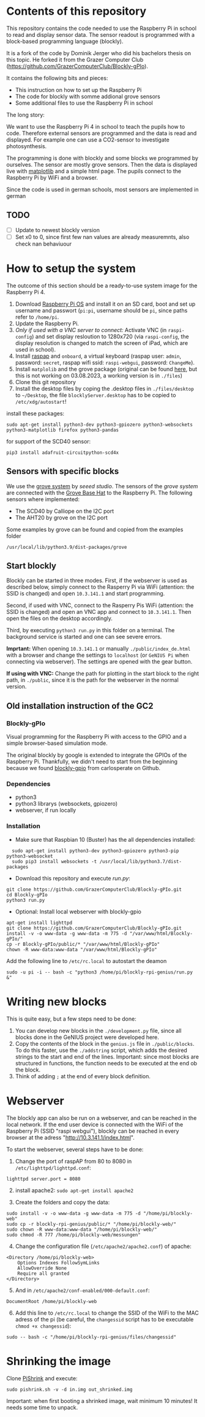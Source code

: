 # Contents of this repository

This repository contains the code needed to use the Raspberry Pi in school to read and display sensor data. The sensor readout is programmed with a block-based programming language (blockly).

It is a fork of the code by Dominik Jerger who did his bachelors thesis on this topic. He forked it from the Grazer Computer Club (https://github.com/GrazerComputerClub/Blockly-gPIo).

It contains the following bits and pieces:
* This instruction on how to set up the Raspberry Pi
* The code for blockly with somme addional grove sensors
* Some additional files to use the Raspberry Pi in school

The long story:

We want to use the Raspberry Pi 4 in school to teach the pupils how to code. Therefore external sensors are programmed and the data is read and displayed. For example one can use a CO2-sensor to investigate photosynthesis.

The programming is done with blockly and some blocks we programmed by ourselves. The sensor are mostly grove sensors. Then the data is displayed live with <a href="https://matplotlib.org/">matplotlib</a> and a simple html page. The pupils connect to the Raspberry Pi by WiFi and a browser.

Since the code is used in german schools, most sensors are implemented in german

## TODO
* [ ] Update to newest blockly version
* [ ] Set x0 to 0, since first few nan values are already measuremnts, also check nan behaviuour

# How to setup the system
The outcome of this section should be a ready-to-use system image for the Raspberry Pi 4.

1. Download <a href="https://www.raspberrypi.com/software/operating-systems/">Raspberry Pi OS</a> and install it on an SD card, boot and set up username and passwort (`pi:pi`, username should be `pi`, since paths refer to `/home/pi`.
2. Update the Raspberry Pi.
3. *Only if used with a VNC server to connect:* Activate VNC (in `raspi-config`) and set display resloution to 1280x720 (via `raspi-config`, the display resolution is changed to match the screen of iPad, which are used in school).
4. Install <a href="https://raspap.com/#docs">raspap</a> and `onboard`, a virtual keyboard (raspap user: `admin`, password: `secret`, raspap wifi ssid: `raspi-webgui`, password: `ChangeMe`).
5. Install `matplolib` and the grove package (original can be found <a href="https://github.com/Seeed-Studio/grove.py">here</a>, but this is not working on 03.08.2023, a working version is in `./files`)
6. Clone this git repository
7. Install the desktop files by coping the .desktop files in `./files/desktop` to `~/Desktop`, the file `blocklyServer.desktop` has to be copied to `/etc/xdg/autostart`!

install these packages:

```
sudo apt-get install python3-dev python3-gpiozero python3-websockets python3-matplotlib firefox python3-pandas
```
for support of the SCD40 sensor:

```
pip3 install adafruit-circuitpython-scd4x
```

## Sensors with specific blocks
We use the <a href="https://wiki.seeedstudio.com/Grove_System/">grove system</a> by *seeed studio*. The sensors of the *grove system* are connected with the <a href="https://wiki.seeedstudio.com/Grove_Base_Hat_for_Raspberry_Pi/">Grove Base Hat</a> to the Raspberry Pi. The following sensors where implemented:

* The SCD40 by Calliope on the I2C port
* The AHT20 by grove on the I2C port

Some examples by grove can be found and copied from the examples folder

```
/usr/local/lib/python3.9/dist-packages/grove
```

## Start blockly
Blockly can be started in three modes. First, if the webserver is used as described below, simply connect to the Rasperry Pi via WiFi (attention: the SSID is changed) and open `10.3.141.1` and start programming.

Second, if used with VNC, connect to the Rasperry Pis WiFi (attention: the SSID is changed) and open an VNC app and connect to `10.3.141.1`. Then open the files on the desktop accordingly.

Third, by executing `python3 run.py` in this folder on a terminal. The background service is started and one can see severe errors.

**Imprtant:** When opening `10.3.141.1` or manually `./public/index_de.html` with a browser and change the settings to `localhost` (or `GeNIUS Pi` when connecting via webserver). The settings are opened with the gear button.

**If using with VNC:** Change the path for plotting in the start block to the right path, in `./public`, since it is the path for the webserver in the normal version.

## Old installation instruction of the GC2

### Blockly-gPIo
Visual programming for the Raspberry Pi with access to the GPIO and a simple browser-based simulation mode.

The original blockly by google is extended to integrate the GPIOs of the Raspberry Pi. Thankfully, we didn't need to start from the beginning because 
we found [blockly-gpio](https://github.com/carlosperate/Blockly-gPIo) from carlosperate on Github.

### Dependencies
 * python3
 * python3 librarys (websockets, gpiozero)
 * webserver, if run locally

### Installation
* Make sure that Raspbian 10 (Buster) has the all dependencies installed:

```
  sudo apt-get install python3-dev python3-gpiozero python3-pip python3-websocket  
  sudo pip3 install websockets -t /usr/local/lib/python3.7/dist-packages
```
*  Download this repository and execute *run.py*:

```
git clone https://github.com/GrazerComputerClub/Blockly-gPIo.git  
cd Blockly-gPIo  
python3 run.py
```

*  Optional: Install local webserver with blockly-gpio

```
apt-get install lighttpd
git clone https://github.com/GrazerComputerClub/Blockly-gPIo.git
install -v -o www-data -g www-data -m 775 -d "/var/www/html/Blockly-gPIo/"
cp -r Blockly-gPIo/public/* "/var/www/html/Blockly-gPIo"
chown -R www-data:www-data "/var/www/html/Blockly-gPIo"
```
  Add the following line to `/etc/rc.local` to autostart the deamon

```
sudo -u pi -i -- bash -c "python3 /home/pi/blockly-rpi-genius/run.py &"
```

# Writing new blocks
This is quite easy, but a few steps need to be done:

1. You can develop new blocks in the `./development.py` file, since all blocks done in the GeNIUS project were developed here.
2. Copy the contents of the block in the `genius.js` file in `./public/blocks`. To do this faster, use the `./addstring` script, which adds the desired strings to the start and end of the lines. Important: since most blocks are structured in functions, the function needs to be executed at the end ob the block.
3. Think of adding `;` at the end of every block definition.

# Webserver
The blockly app can also be run on a webserver, and can be reached in the local network.
If the end user device is connected with the WiFi of the Raspberry Pi (SSID "raspi webgui"), blockly can be reached in every browser at the adress "http://10.3.141.1/index.html".

To start the webserver, several steps have to be done:

1. Change the port of raspAP from 80 to 8080 in `/etc/lighttpd/lighttpd.conf`:

```
lighttpd server.port = 8080
```

2. install apache2: `sudo apt-get install apache2`

3. Create the folders and copy the data:

```
sudo install -v -o www-data -g www-data -m 775 -d "/home/pi/blockly-web"
sudo cp -r blockly-rpi-genius/public/* "/home/pi/blockly-web/"
sudo chown -R www-data:www-data "/home/pi/blockly-web/"
sudo chmod -R 777 /home/pi/blockly-web/messungen"
```

4. Change the configuration file (`/etc/apache2/apache2.conf`) of apache:

```
<Directory /home/pi/blockly-web>
    Options Indexes FollowSymLinks
    AllowOverride None
    Require all granted
</Directory>
```

5. And in `/etc/apache2/conf-enabled/000-default.conf`:

```
DocumentRoot /home/pi/blockly-web
```

6. Add this line to `/etc/rc.local` to change the SSID of the WiFi to the MAC adress of the pi (be careful, the `changessid` script has to be executable `chmod +x changessid`):

```
sudo -- bash -c "/home/pi/blockly-rpi-genius/files/changessid"
```

# Shrinking the image
Clone <a href="https://github.com/Drewsif/PiShrink" >PiShrink</a> and execute:

```
sudo pishrink.sh -v -d in.img out_shrinked.img
```

Important: when first booting a shrinked image, wait minimum 10 minutes! It needs some time to unpack.
